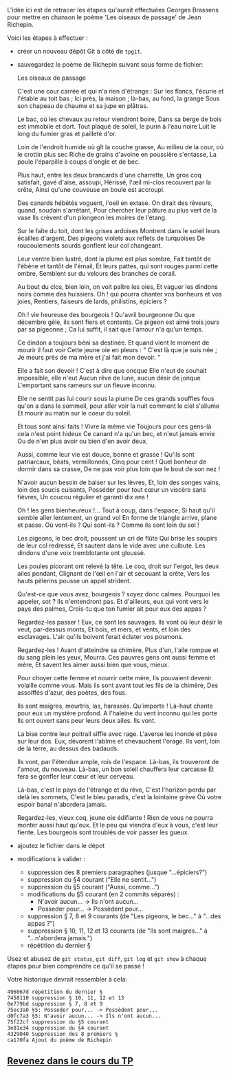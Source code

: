 L'idée ici est de retracer les étapes qu'aurait effectuées Georges Brassens pour mettre en chanson le poème 'Les oiseaux de passage' de Jean Richepin.

Voici les étapes à effectuer :

*   créer un nouveau dépôt Git à côté de `tpgit`.
*   sauvegardez le poème de Richepin suivant sous forme de fichier:

    Les oiseaux de passage
    
    C'est une cour carrée et qui n'a rien d'étrange :
    Sur les flancs, l'écurie et l'étable au toit bas ;
    Ici près, la maison ; là-bas, au fond, la grange
    Sous son chapeau de chaume et sa jupe en plâtras.
    
    Le bac, où les chevaux au retour viendront boire,
    Dans sa berge de bois est immobile et dort.
    Tout plaqué de soleil, le purin à l'eau noire
    Luit le long du fumier gras et pailleté d'or.
    
    Loin de l'endroit humide où gît la couche grasse,
    Au milieu de la cour, où le crottin plus sec
    Riche de grains d'avoine en poussière s'entasse,
    La poule l'éparpille à coups d'ongle et de bec.
    
    Plus haut, entre les deux brancards d'une charrette,
    Un gros coq satisfait, gavé d'aise, assoupi,
    Hérissé, l'œil mi-clos recouvert par la crête,
    Ainsi qu'une couveuse en boule est accroupi.
    
    Des canards hébétés voguent, l'oeil en extase.
    On dirait des rêveurs, quand, soudain s'arrêtant,
    Pour chercher leur pâture au plus vert de la vase
    Ils crèvent d'un plongeon les moires de l'étang.
    
    Sur le faîte du toit, dont les grises ardoises
    Montrent dans le soleil leurs écailles d'argent,
    Des pigeons violets aux reflets de turquoises
    De roucoulements sourds gonflent leur col changeant.
    
    Leur ventre bien lustré, dont la plume est plus sombre,
    Fait tantôt de l'ébène et tantôt de l'émail,
    Et leurs pattes, qui sont rouges parmi cette ombre,
    Semblent sur du velours des branches de corail.
    
    Au bout du clos, bien loin, on voit paître les oies,
    Et vaguer les dindons noirs comme des huissiers.
    Oh ! qui pourra chanter vos bonheurs et vos joies,
    Rentiers, faiseurs de lards, philistins, épiciers ?
    
    Oh ! vie heureuse des bourgeois ! Qu'avril bourgeonne
    Ou que décembre gèle, ils sont fiers et contents.
    Ce pigeon est aimé trois jours par sa pigeonne ;
    Ca lui suffit, il sait que l'amour n'a qu'un temps.
    
    Ce dindon a toujours béni sa destinée.
    Et quand vient le moment de mourir il faut voir
    Cette jeune oie en pleurs : " C'est là que je suis née ;
    Je meurs près de ma mère et j'ai fait mon devoir. "
    
    Elle a fait son devoir ! C'est à dire que oncque
    Elle n'eut de souhait impossible, elle n'eut
    Aucun rêve de lune, aucun désir de jonque
    L'emportant sans rameurs sur un fleuve inconnu.
    
    Elle ne sentit pas lui courir sous la plume
    De ces grands souffles fous qu'on a dans le sommeil,
    pour aller voir la nuit comment le ciel s'allume
    Et mourir au matin sur le coeur du soleil.
    
    Et tous sont ainsi faits ! Vivre la même vie
    Toujours pour ces gens-là cela n'est point hideux
    Ce canard n'a qu'un bec, et n'eut jamais envie
    Ou de n'en plus avoir ou bien d'en avoir deux.
    
    Aussi, comme leur vie est douce, bonne et grasse !
    Qu'ils sont patriarcaux, béats, vermillonnés,
    Cinq pour cent ! Quel bonheur de dormir dans sa crasse,
    De ne pas voir plus loin que le bout de son nez !
    
    N'avoir aucun besoin de baiser sur les lèvres,
    Et, loin des songes vains, loin des soucis cuisants,
    Posséder pour tout cœur un viscère sans fièvres,
    Un coucou régulier et garanti dix ans !
    
    Oh ! les gens bienheureux !... Tout à coup, dans l'espace,
    Si haut qu'il semble aller lentement, un grand vol
    En forme de triangle arrive, plane et passe.
    Où vont-ils ? Qui sont-ils ? Comme ils sont loin du sol !
    
    Les pigeons, le bec droit, poussent un cri de flûte
    Qui brise les soupirs de leur col redressé,
    Et sautent dans le vide avec une culbute.
    Les dindons d'une voix tremblotante ont gloussé.
    
    Les poules picorant ont relevé la tête.
    Le coq, droit sur l'ergot, les deux ailes pendant,
    Clignant de l'œil en l'air et secouant la crête,
    Vers les hauts pèlerins pousse un appel strident.
    
    Qu'est-ce que vous avez, bourgeois ? soyez donc calmes.
    Pourquoi les appeler, sot ? Ils n'entendront pas.
    Et d'ailleurs, eux qui vont vers le pays des palmes,
    Crois-tu que ton fumier ait pour eux des appas ?
    
    Regardez-les passer ! Eux, ce sont les sauvages.
    Ils vont où leur désir le veut, par-dessus monts,
    Et bois, et mers, et vents, et loin des esclavages.
    L'air qu'ils boivent ferait éclater vos poumons.
    
    Regardez-les ! Avant d'atteindre sa chimère,
    Plus d'un, l'aile rompue et du sang plein les yeux,
    Mourra. Ces pauvres gens ont aussi femme et mère,
    Et savent les aimer aussi bien que vous, mieux.
    
    Pour choyer cette femme et nourrir cette mère,
    Ils pouvaient devenir volaille comme vous.
    Mais ils sont avant tout les fils de la chimère,
    Des assoiffés d'azur, des poètes, des fous.
    
    Ils sont maigres, meurtris, las, harassés. Qu'importe !
    Là-haut chante pour eux un mystère profond.
    A l'haleine du vent inconnu qui les porte
    Ils ont ouvert sans peur leurs deux ailes. Ils vont.
    
    La bise contre leur poitrail siffle avec rage.
    L'averse les inonde et pèse sur leur dos.
    Eux, dévorent l'abîme et chevauchent l'orage.
    Ils vont, loin de la terre, au dessus des badauds.
    
    Ils vont, par l'étendue ample, rois de l'espace.
    Là-bas, ils trouveront de l'amour, du nouveau.
    Là-bas, un bon soleil chauffera leur carcasse
    Et fera se gonfler leur cœur et leur cerveau.
    
    Là-bas, c'est le pays de l'étrange et du rêve,
    C'est l'horizon perdu par delà les sommets,
    C'est le bleu paradis, c'est la lointaine grève
    Où votre espoir banal n'abordera jamais.
    
    Regardez-les, vieux coq, jeune oie édifiante !
    Rien de vous ne pourra monter aussi haut qu'eux.
    Et le peu qui viendra d'eux à vous, c'est leur fiente.
    Les bourgeois sont troublés de voir passer les gueux.
    
    

*   ajoutez le fichier dans le dépot
*   modifications à valider :
    *   suppression des 8 premiers paragraphes (jusque "...épiciers?")
    *   suppression du §4 courant ("Elle ne sentit...")
    *   suppression du §5 courant ("Aussi, comme...")
    *   modifications du §5 courant (en 2 commits séparés) :
        *   N'avoir aucun... -> Ils n'ont aucun...
        *   Posseder pour... -> Possèdent pour...
    *   suppression § 7, 8 et 9 courants (de "Les pigeons, le bec..." à "...des appas ?")
    *   suppression § 10, 11, 12 et 13 courants (de "Ils sont maigres..." à "...n'abordera jamais.")
    *   répétition du dernier §

Usez et abusez de `git status`, `git diff`, `git log` et `git show` à chaque étapes pour bien comprendre ce qu'il se passe !

Votre historique devrait ressembler à cela:

    496067d répétition du dernier §
    7458110 suppression § 10, 11, 12 et 13
    0e779bd suppression § 7, 8 et 9
    75ec3a0 §5: Posseder pour... -> Possèdent pour...
    d0fc7a3 §5: N'avoir aucun... -> Ils n'ont aucun...
    75f22cf suppression du §5 courant
    3e81e34 suppression du §4 courant
    4329040 Suppression des 8 premiers §
    ca170fa Ajout du poème de Richepin
    

[Revenez dans le cours du TP](../03-ignore.md)
-----------------------------------------